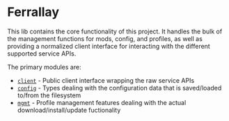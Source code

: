 # Ferrallay
This lib contains the core functionality of this project. It handles the bulk of the management functions for mods, config, and profiles,
as well as providing a normalized client interface for interacting with the different supported service APIs.

The primary modules are:
- [`client`](src/client.rs) - Public client interface wrapping the raw service APIs
- [`config`](src/config.rs) - Types dealing with the configuration data that is saved/loaded to/from the filesystem
- [`mgmt`](src/mgmt.rs) - Profile management features dealing with the actual download/install/update fuctionality
